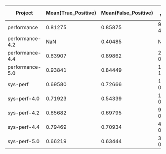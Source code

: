 |Project        |Mean(True_Positive)|Mean(False_Positive)|p-Value |#True_Positive|#False_Positive|
|---------------|-------------------|--------------------|--------|--------------|---------------|
|performance    |0.81275            |0.85875             |9.96E-45|1362          |2513           |
|performance-4.2|NaN                |0.40485             |NaN     |0             |13             |
|performance-4.4|0.63907            |0.89862             |2.27E-05|12            |914            |
|performance-5.0|0.93841            |0.84449             |1.25E-16|674           |598            |
|sys-perf       |0.69580            |0.72666             |1.95E-03|3204          |2944           |
|sys-perf-4.0   |0.71923            |0.54339             |1.59E-02|20            |36             |
|sys-perf-4.2   |0.65682            |0.69795             |9.37E-02|69            |216            |
|sys-perf-4.4   |0.79469            |0.70934             |4.83E-04|291           |905            |
|sys-perf-5.0   |0.66219            |0.63444             |3.62E-01|1358          |202            |
